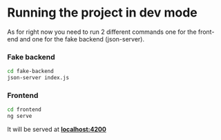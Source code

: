 
# Running the project in dev mode
As for right now you need to run 2 different commands one for the front-end and one for the fake backend (json-server).

### Fake backend
```sh
cd fake-backend
json-server index.js
```

### Frontend
```sh
cd frontend
ng serve
```
It will be served at **[localhost:4200](http://localhost:4200)**